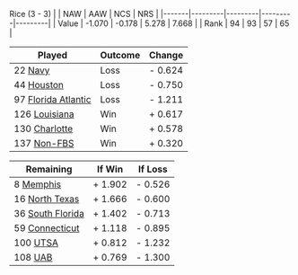 Rice (3 - 3)
|       |   NAW   |   AAW   |   NCS   |   NRS   |
|-------|---------|---------|---------|---------|
| Value |  -1.070 |  -0.178 |   5.278 |   7.668 |
| Rank  |      94 |      93 |      57 |      65 |

| Played                    | Outcome    |  Change  |
|---------------------------|------------|----------|
|  22 [Navy                  ](Navy)| Loss       | -  0.624 |
|  44 [Houston               ](Houston)| Loss       | -  0.750 |
|  97 [Florida Atlantic      ](FloridaAtlantic)| Loss       | -  1.211 |
| 126 [Louisiana             ](Louisiana)| Win        | +  0.617 |
| 130 [Charlotte             ](Charlotte)| Win        | +  0.578 |
| 137 [Non-FBS               ](NonFBS)| Win        | +  0.320 |

| Remaining                 |  If Win  |  If Loss |
|---------------------------|----------|----------|
|   8 [Memphis               ](Memphis)| +  1.902 | -  0.526 |
|  16 [North Texas           ](NorthTexas)| +  1.666 | -  0.600 |
|  36 [South Florida         ](SouthFlorida)| +  1.402 | -  0.713 |
|  59 [Connecticut           ](Connecticut)| +  1.118 | -  0.895 |
| 100 [UTSA                  ](UTSA)| +  0.812 | -  1.232 |
| 108 [UAB                   ](UAB)| +  0.769 | -  1.300 |

